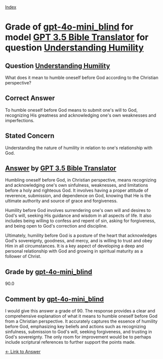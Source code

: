 
[Index](../../../../index.md)
# Grade of [gpt-4o-mini_blind](../../../grading_models/gpt-4o-mini_blind.md) for model [GPT 3.5 Bible Translator](../../../answering_models/GPT_3.5_Bible_Translator.md) for question [Understanding Humility](../../../questions/Understanding_Humility.md)

## Question [Understanding Humility](../../../questions/Understanding_Humility.md)
What does it mean to humble oneself before God according to the Christian perspective?

## Correct Answer
To humble oneself before God means to submit one's will to God, recognizing His greatness and acknowledging one's own weaknesses and imperfections.

## Stated Concern
Understanding the nature of humility in relation to one's relationship with God.

## [Answer](../Understanding_Humility.md) by [GPT 3.5 Bible Translator](../../../answering_models/GPT_3.5_Bible_Translator.md)
Humbling oneself before God, in Christian perspective, means recognizing and acknowledging one's own sinfulness, weaknesses, and limitations before a holy and righteous God. It involves having a proper attitude of reverence, submission, and dependence on God, knowing that He is the ultimate authority and source of grace and forgiveness.

Humility before God involves surrendering one's own will and desires to God's will, seeking His guidance and wisdom in all aspects of life. It also includes being willing to confess and repent of sin, asking for forgiveness, and being open to God's correction and discipline.

Ultimately, humility before God is a posture of the heart that acknowledges God's sovereignty, goodness, and mercy, and is willing to trust and obey Him in all circumstances. It is a key aspect of developing a deep and personal relationship with God and growing in spiritual maturity as a follower of Christ.

## Grade by [gpt-4o-mini_blind](../../../grading_models/gpt-4o-mini_blind.md)
90.0

## Comment by [gpt-4o-mini_blind](../../../grading_models/gpt-4o-mini_blind.md)
I would give this answer a grade of 90. The response provides a clear and comprehensive explanation of what it means to humble oneself before God from a Christian perspective. It accurately captures the essence of humility before God, emphasizing key beliefs and actions such as recognizing sinfulness, submission to God's will, seeking forgiveness, and trusting in God's sovereignty. The only room for improvement would be to perhaps include scriptural references to further support the points made.

[&lt;- Link to Answer](../Understanding_Humility.md)
